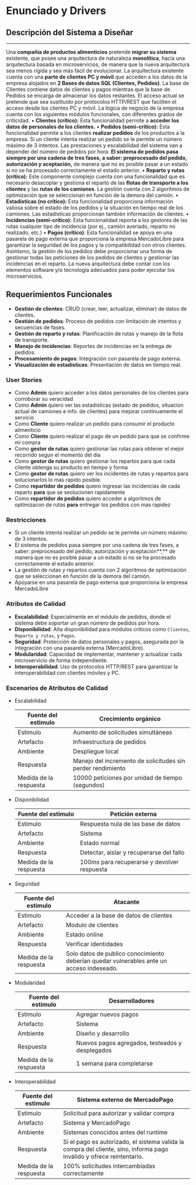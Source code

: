 # Enunciado y Drivers

## Descripción del Sistema a Diseñar

---

Una **compañía de productos alimenticios** pretende **migrar su sistema** existente, que posee una
arquitectura de naturaleza **monolítica**, hacia una arquitectura basada en microservicios, de
manera que la nueva arquitectura sea menos rígida y sea más fácil de evolucionar.
La arquitectura existente cuenta con una **parte de clientes PC y móvil** que acceden a los datos
de la empresa alojados en **2 Bases de datos SQL (Clientes, Pedidos)**. La base de Clientes
contiene datos de clientes y pagos mientras que la base de Pedidos se encarga de almacenar
los datos restantes. El acceso actual se pretende que sea sustituido por protocolos HTTP/REST
que faciliten el acceso desde los clientes PC y móvil.
La lógica de negocio de la empresa cuenta con los siguientes módulos funcionales, con
diferentes grados de criticidad.
• **Clientes (crítico):** Esta funcionalidad permite a **acceder los datos de personales de los
clientes.**
• **Pedidos (semi-crítico):** Esta funcionalidad permite a los clientes **realizar pedidos** de los
productos a la empresa. 
Si un cliente intenta realizar un pedido se le permite un número máximo de 3 intentos. 
Las prestaciones y escalabilidad del sistema van a depender del
número de pedidos por hora. **El sistema de pedidos pasa siempre por una cadena de tres
fases, a saber: preprocesado del pedido, autorización y aceptación,** de manera que no es
posible pasar a un estado si no se ha procesado correctamente el estado anterior.
• **Reparto y rutas (crítico):** Este componente complejo cuenta con una funcionalidad que es
necesario desacoplar y gestiona el reparto de las **flotas de transporte a los clientes** y las
**rutas de los camiones**. La gestión cuenta con 2 algoritmos de optimización que se
seleccionan en función de la demora del camión.
• **Estadísticas (no crítico):** Esta funcionalidad proporciona información valiosa sobre el estado
de los pedidos y la situación en tiempo real de los camiones. Las estadísticas proporcionan
también información de clientes.
• **Incidencias (semi-crítico):** Esta funcionalidad reporta a los gestores de las rutas cualquier
tipo de incidencia (por ej., camión averiado, reparto no realizado, etc.)
• **Pagos (crítico)**: Esta funcionalidad se apoya en una pasarela de pago externa que
proporciona la empresa MercadoLibre para garantizar la seguridad de los pagos y la
compatibilidad con otros clientes.
Asimismo, la gestión de los pedidos debe proporcionar una forma de gestionar todas las
peticiones de los pedidos de clientes y gestionar las incidencias en el reparto.
La nueva arquitectura debe contar con los elementos software y/o tecnología adecuados para
poder ejecutar los microservicios.

## **Requerimientos Funcionales**

- **Gestión de clientes**: CRUD (crear, leer, actualizar, eliminar) de datos de clientes.
- **Gestión de pedidos**: Proceso de pedidos con limitación de intentos y secuencias de fases.
- **Gestión de reparto y rutas**: Planificación de rutas y manejo de la flota de transporte.
- **Manejo de incidencias**: Reportes de incidencias en la entrega de pedidos.
- **Procesamiento de pagos**: Integración con pasarela de pago externa.
- **Visualización de estadísticas**: Presentación de datos en tiempo real.

### User Stories

- Como **Admin** quiero acceder a los datos personales de los clientes para corroborar su veracidad
- Como **Admin** quiero ver las estadisticas (estado de pedidos, situacion actual de camiones e info. de clientes) para mejorar continuamente el servicio
- Como **Cliente** quiero realizar un pedido para consumir el producto alimenticio
- Como **Cliente** quiero realizar el pago de un pedido para que se confirme mi compra
- Como **gestor de rutas** quiero gestionar las rutas para obtener el mejor recorrido segun el momento del dia
- Como **gestor de rutas** quiero gestionar los repartos para que cada cliente obtenga su producto en tiempo y forma
- Como **gestor de rutas** quiero ver los incidentes de rutas y repartos para solucionarlos lo mas rapido posible.
- Como **repartidor de pedidos** quiero ingresar las incidencias de cada reparto **para** que se seolucionen rapidamente
- Como **repartidor de pedidos** quiero acceder a algoritmos de optimizacon de rutas **par﻿a** entregar los pedidos con mas rapidez

### Restricciones

- Si un cliente intenta realizar un pedido se le permite un número máximo de 3 intentos.
- El sistema de pedidos pasa siempre por una cadena de tres fases, a saber: preprocesado del pedido, autorización y aceptación**,** de manera que no es posible pasar a un estado si no se ha procesado correctamente el estado anterior.
- La gestión de rutas y repartos cuenta con 2 algoritmos de optimización que se seleccionan en función de la demora del camión.
- Apoyarse en una pasarela de pago externa que proporciona la empresa MercadoLibre

### **Atributos de Calidad**

- **Escalabilidad**: Especialmente en el módulo de pedidos, donde el sistema debe soportar un gran número de pedidos por hora.
- **Disponibilidad**: Alta disponibilidad para módulos críticos como `Clientes`, `Reparto y rutas`, y `Pagos`.
- **Seguridad**: Protección de datos personales y pagos, asegurada por la integración con una pasarela externa (MercadoLibre).
- **Modularidad**: Capacidad de implementar, mantener y actualizar cada microservicio de forma independiente.
- **Interoperabilidad**: Uso de protocolos HTTP/REST para garantizar la interoperabilidad con clientes móviles y PC.

### Escenarios de Atributos de Calidad

- Escalabilidad
    
    
    | Fuente del estimulo | Crecimiento orgánico |
    | --- | --- |
    | Estimulo | Aumento de solicitudes simultáneas |
    | Artefacto | Infraestructura de pedidos |
    | Ambiente | Despliegue local |
    | Respuesta | Manejo del incremento de solicitudes sin perder rendimiento |
    | Medida de la respuesta | 10000 peticiones por unidad de tiempo (segundos) |
- Disponibilidad
    
    
    | Fuente del estimulo | Petición externa |
    | --- | --- |
    | Estimulo | Respuesta nula de las base de datos |
    | Artefacto | Sistema |
    | Ambiente | Estado normal |
    | Respuesta | Detectar, aislar y recuperarse del fallo |
    | Medida de la respuesta | 100ms para recuperarse y devolver respuesta |
- Seguridad
    
    
    | Fuente del estimulo | Atacante |
    | --- | --- |
    | Estimulo | Acceder a la base de datos de clientes |
    | Artefacto | Modulo de clientes |
    | Ambiente | Estado online |
    | Respuesta | Verificar identidades |
    | Medida de la respuesta | Solo datos de publico conocimiento deberían quedar vulnerables ante un acceso indeseado. |
- Modularidad
    
    
    | Fuente del estimulo | Desarrolladores |
    | --- | --- |
    | Estimulo | Agregar nuevos pagos |
    | Artefacto | Sistema |
    | Ambiente | Diseño y desarrollo |
    | Respuesta | Nuevos pagos agregados, testeados y desplegados |
    | Medida de la respuesta | 1 semana para completarse |
- Interoperabilidad
    
    
    | Fuente del estimulo | Sistema externo de MercadoPago |
    | --- | --- |
    | Estimulo | Solicitud para autorizar y validar compra |
    | Artefacto | Sistema y MercadoPago |
    | Ambiente | Sistemas conocidos antes del runtime |
    | Respuesta | Si el pago es autorizado, el sistema valida la compra del cliente, sino, informa pago inválido y ofrece reintentarlo. |
    | Medida de la respuesta | 100% solicitudes intercambiadas correctamente |
